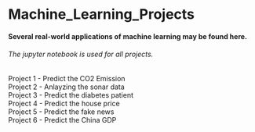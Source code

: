 # Machine_Learning_Projects
#### Several real-world applications of machine learning may be found here.
###### The jupyter notebook is used for all projects.

Project 1 - Predict the CO2 Emission <br />
Project 2 - Anlayzing the sonar data <br />
Project 3 - Predict the diabetes patient <br />
Project 4 - Predict the house price<br />
Project 5 - Predict the fake news<br />
Project 6 - Predict the China GDP<br />

